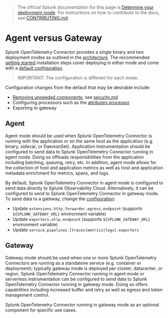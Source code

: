 > The official Splunk documentation for this page is [Determine your deployment mode](https://docs.splunk.com/Observability/gdi/opentelemetry/deployment-modes.html). For instructions on how to contribute to the docs, see [CONTRIBUTING.md](../CONTRIBUTING#documentation.md).

# Agent versus Gateway

Splunk OpenTelemetry Connector provides a single binary and two deployment
modes as outlined in the [architecture](architecture.md). The recommended
[getting started](https://github.com/signalfx/splunk-otel-collector#getting-started) installation steps cover deploying in
either mode and come with a [default
configuration](https://github.com/signalfx/splunk-otel-collector/tree/main/cmd/otelcol/config/collector).

> IMPORTANT: The configuration is different for each mode.

Configuration changes from the default that may be desirable include:

- [Removing unneeded
  components](https://github.com/signalfx/splunk-otel-collector/blob/main/cmd/otelcol/config/collector/agent_config.yaml#L123);
  see
  [security.md](https://github.com/signalfx/splunk-otel-collector/blob/main/docs/security.md)
- Configuring processors such as the [attributes
  processor](https://github.com/open-telemetry/opentelemetry-collector-contrib/tree/main/processor/attributesprocessor)
- Exporting to gateway

## Agent

Agent mode should be used when Splunk OpenTelemetry Connector is running with
the application or on the same host as the application (e.g. binary, sidecar,
or DaemonSet). Application instrumentation should be configured to send data to
Splunk OpenTelemetry Connector running in agent mode. Doing so offloads
responsibilities from the application including batching, queuing, retry, etc.
In addition, agent mode allows for the collection of host and application
metrics as well as host and application metadata enrichment for metrics, spans,
and logs.

By default, Splunk OpenTelemetry Connector in agent mode is configured to send data
directly to Splunk Observability Cloud. Alternatively, it can be configured to
send to Splunk OpenTelemetry Connector in gateway mode. To send data to a
gateway, change the
[configuration](https://github.com/signalfx/splunk-otel-collector/blob/main/cmd/otelcol/config/collector/agent_config.yaml):

- Update `extensions.http_forwarder.egress.endpoint` (supports `${SPLUNK_GATEWAY_URL}` environment variable)
- Update `exporters.otlp.endpoint` (supports `${SPLUNK_GATEWAY_URL}` environment variable)
- Update `service.pipelines.[traces|metrics|logs].exporters`

## Gateway

Gateway mode should be used when one or more Splunk OpenTelemetry Connectors
are running as a standalone service (e.g. container or deployment); typically
gateway mode is deployed per cluster, datacenter, or region. Splunk
OpenTelemetry Connector running in agent mode or serverless instrumentation can
be configured to send data to Splunk OpenTelemetry Connector running in gateway
mode. Doing so offers capabilities including increased buffer and retry as well
as egress and token management control.

Splunk OpenTelemetry Connector running in gateway mode as an optional component
for specific use cases.
